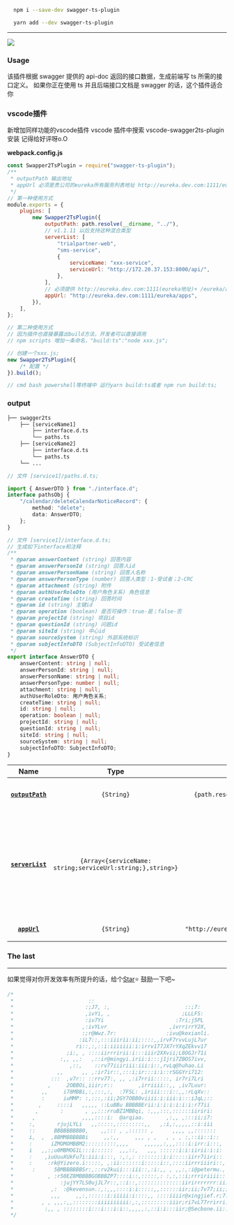 ```bash
  npm i --save-dev swagger-ts-plugin
```

```bash
  yarn add --dev swagger-ts-plugin
```
***
<a href="https://github.com/AugustEnd/swagger-ts-plugin" target="\_parent"><img src="https://img.shields.io/github/stars/AugustEnd/swagger-ts-plugin.svg?style=social&label=Star"/></a>

### Usage

该插件根据 swagger 提供的 api-doc 返回的接口数据，生成前端写 ts 所需的接口定义。
如果你正在使用 ts 并且后端接口文档是 swagger 的话，这个插件适合你
### vscode插件 
新增加同样功能的vscode插件
vscode 插件中搜索 vscode-swagger2ts-plugin安装
记得给好评呀o.O 

**webpack.config.js**

```js
const Swapper2TsPlugin = require("swagger-ts-plugin");
/**
 * outputPath 输出地址
 * appUrl 必须是贵公司的eureka所有服务列表地址 http://eureka.dev.com:1111/eureka/apps 当前地址返回的是xml格式数据，插件会处理
 */
// 第一种使用方式
module.exports = {
    plugins: [
        new Swapper2TsPlugin({
            outputPath: path.resolve(__dirname, "../"),
            // v1.1.11 以后支持这种混合类型
            serverList: [
                "trialpartner-web",
                "sms-service",
                {
                    serviceName: "xxx-service",
                    serviceUrl: "http://172.20.37.153:8000/api/",
                },
            ],
            // 必须提供 http://eureka.dev.com:1111(eureka地址)+ /eureka/apps
            appUrl: "http://eureka.dev.com:1111/eureka/apps",
        }),
    ],
};

// 第二种使用方式
// 因为插件也直接暴露出build方法，开发者可以直接调用
// npm scripts 增加一条命名，"build:ts":"node xxx.js";

// 创建一个xxx.js;
new Swapper2TsPlugin({
    /* 配置 */
}).build();

// cmd bash powershell等终端中 运行yarn build:ts或者 npm run build:ts;
```

### output

```txt
├── swagger2ts
	├── [serviceName1]
        ├── interface.d.ts
        └── paths.ts
	├── [serviceName2]
        ├── interface.d.ts
        └── paths.ts
	└── ...
```

```ts
// 文件 [service1]/paths.d.ts;

import { AnswerDTO } from "./interface.d";
interface pathsObj {
    "/calendar/deleteCalendarNoticeRecord": {
        method: "delete";
        data: AnswerDTO;
    };
}

// 文件 [service1]/interface.d.ts;
// 生成如下interface和注释
/**
 * @param answerContent (string) 回答内容
 * @param answerPersonId (string) 回答人id
 * @param answerPersonName (string) 回答人名称
 * @param answerPersonType (number) 回答人类型：1-受试者；2-CRC
 * @param attachment (string) 附件
 * @param authUserRoleDto (用户角色关系) 角色信息
 * @param createTime (string) 回答时间
 * @param id (string) 主键id
 * @param operation (boolean) 是否可操作：true-是；false-否
 * @param projectId (string) 项目id
 * @param questionId (string) 问题id
 * @param siteId (string) 中心id
 * @param sourceSystem (string) 外部系统标识
 * @param subjectInfoDTO (SubjectInfoDTO) 受试者信息
 */
export interface AnswerDTO {
    answerContent: string | null;
    answerPersonId: string | null;
    answerPersonName: string | null;
    answerPersonType: number | null;
    attachment: string | null;
    authUserRoleDto: 用户角色关系;
    createTime: string | null;
    id: string | null;
    operation: boolean | null;
    projectId: string | null;
    questionId: string | null;
    siteId: string | null;
    sourceSystem: string | null;
    subjectInfoDTO: SubjectInfoDTO;
}
```

|         Name          |                            Type                            |                  Default                   | Description                                                                                      |
| :-------------------: | :--------------------------------------------------------: | :----------------------------------------: | :----------------------------------------------------------------------------------------------- |
| **[`outputPath`](#)** |                         `{String}`                         |   `{path.resolve(__dirname, "../../")}`    | 生成 ts 文件输入的文件夹位置                                                                     |
| **[`serverList`](#)** | `{Array<{serviceName: string;serviceUrl:string;},string>}` |                    `[]`                    | 当前字段必传如果穿数组字符串['sms-service'] 后端服务名，如果是字符串对象，必传服务名称和服务地址 |
|   **[`appUrl`](#)**   |                         `{String}`                         | `"http://eureka.dev.com:1111/eureka/apps"` | 后端所有服务注册信息                                                                             |

### The last

---

如果觉得对你开发效率有所提升的话，给个[Star](https://github.com/AugustEnd/swagger-ts-plugin)⭐️ 鼓励一下吧~

```ts
/*
 *                        ::
 *                       :;J7, :,                        ::;7:
 *                       ,ivYi, ,                       ;LLLFS:
 *                       :iv7Yi                       :7ri;j5PL
 *                      ,:ivYLvr                    ,ivrrirrY2X,
 *                      :;r@Wwz.7r:                :ivu@kexianli.
 *                     :iL7::,:::iiirii:ii;::::,,irvF7rvvLujL7ur
 *                    ri::,:,::i:iiiiiii:i:irrv177JX7rYXqZEkvv17
 *                 ;i:, , ::::iirrririi:i:::iiir2XXvii;L8OGJr71i
 *               :,, ,,:   ,::ir@mingyi.irii:i:::j1jri7ZBOS7ivv,
 *                  ,::,    ::rv77iiiriii:iii:i::,rvLq@huhao.Li
 *              ,,      ,, ,:ir7ir::,:::i;ir:::i:i::rSGGYri712:
 *            :::  ,v7r:: ::rrv77:, ,, ,:i7rrii:::::, ir7ri7Lri
 *           ,     2OBBOi,iiir;r::        ,irriiii::,, ,iv7Luur:
 *         ,,     i78MBBi,:,:::,:,  :7FSL: ,iriii:::i::,,:rLqXv::
 *         :      iuMMP: :,:::,:ii;2GY7OBB0viiii:i:iii:i:::iJqL;::
 *        ,     ::::i   ,,,,, ::LuBBu BBBBBErii:i:i:i:i:i:i:r77ii
 *       ,       :       , ,,:::rruBZ1MBBqi, :,,,:::,::::::iiriri:
 *      ,               ,,,,::::i:  @arqiao.       ,:,, ,:::ii;i7:
 *     :,       rjujLYLi   ,,:::::,:::::::::,,   ,:i,:,,,,,::i:iii
 *     ::      BBBBBBBBB0,    ,,::: , ,:::::: ,      ,,,, ,,:::::::
 *     i,  ,  ,8BMMBBBBBBi     ,,:,,     ,,, , ,   , , , :,::ii::i::
 *     :      iZMOMOMBBM2::::::::::,,,,     ,,,,,,:,,,::::i:irr:i:::,
 *     i   ,,:;u0MBMOG1L:::i::::::  ,,,::,   ,,, ::::::i:i:iirii:i:i:
 *     :    ,iuUuuXUkFu7i:iii:i:::, :,:,: ::::::::i:i:::::iirr7iiri::
 *     :     :rk@Yizero.i:::::, ,:ii:::::::i:::::i::,::::iirrriiiri::,
 *      :      5BMBBBBBBSr:,::rv2kuii:::iii::,:i:,, , ,,:,:i@petermu.,
 *           , :r50EZ8MBBBBGOBBBZP7::::i::,:::::,: :,:,::i;rrririiii::
 *               :jujYY7LS0ujJL7r::,::i::,::::::::::::::iirirrrrrrr:ii:
 *            ,:  :@kevensun.:,:,,,::::i:i:::::,,::::::iir;ii;7v77;ii;i,
 *            ,,,     ,,:,::::::i:iiiii:i::::,, ::::iiiir@xingjief.r;7:i,
 *         , , ,,,:,,::::::::iiiiiiiiii:,:,:::::::::iiir;ri7vL77rrirri::
 *          :,, , ::::::::i:::i:::i:i::,,,,,:,::i:i:::iir;@Secbone.ii:::
 */
```
